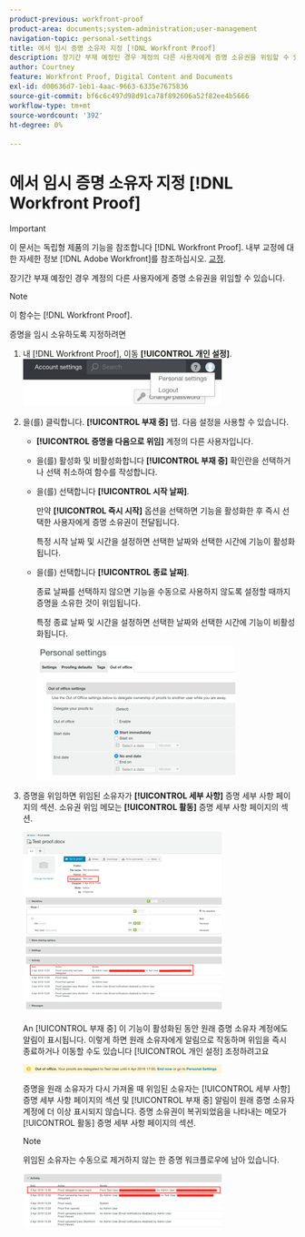 ```yaml
---
product-previous: workfront-proof
product-area: documents;system-administration;user-management
navigation-topic: personal-settings
title: 에서 임시 증명 소유자 지정 [!DNL Workfront Proof]
description: 장기간 부재 예정인 경우 계정의 다른 사용자에게 증명 소유권을 위임할 수 있습니다.
author: Courtney
feature: Workfront Proof, Digital Content and Documents
exl-id: d00636d7-1eb1-4aac-9663-6335e7675836
source-git-commit: bf6c6c497d98d91ca78f892606a52f82ee4b5666
workflow-type: tm+mt
source-wordcount: '392'
ht-degree: 0%

---
```


# 에서 임시 증명 소유자 지정 [!DNL Workfront Proof]

>[!IMPORTANT]
>
>이 문서는 독립형 제품의 기능을 참조합니다 [!DNL Workfront Proof]. 내부 교정에 대한 자세한 정보 [!DNL Adobe Workfront]를 참조하십시오. [교정](../../../review-and-approve-work/proofing/proofing.md).

장기간 부재 예정인 경우 계정의 다른 사용자에게 증명 소유권을 위임할 수 있습니다.

>[!NOTE]
>
>이 함수는 [!DNL Workfront Proof].

증명을 임시 소유하도록 지정하려면

1. 내 [!DNL Workfront Proof], 이동 **[!UICONTROL 개인 설정]**.\
   ![personal settings.png](assets/personal-settings-350x83.png)

1. 을(를) 클릭합니다. **[!UICONTROL 부재 중]** 탭. 다음 설정을 사용할 수 있습니다.

   * **[!UICONTROL 증명을 다음으로 위임]** 계정의 다른 사용자입니다.
   * 을(를) 활성화 및 비활성화합니다 **[!UICONTROL 부재 중]** 확인란을 선택하거나 선택 취소하여 함수를 작성합니다.
   * 을(를) 선택합니다 **[!UICONTROL 시작 날짜]**.

      만약 **[!UICONTROL 즉시 시작]** 옵션을 선택하면 기능을 활성화한 후 즉시 선택한 사용자에게 증명 소유권이 전달됩니다.

      특정 시작 날짜 및 시간을 설정하면 선택한 날짜와 선택한 시간에 기능이 활성화됩니다.

   * 을(를) 선택합니다 **[!UICONTROL 종료 날짜]**.

      종료 날짜를 선택하지 않으면 기능을 수동으로 사용하지 않도록 설정할 때까지 증명을 소유한 것이 위임됩니다.

      특정 종료 날짜 및 시간을 설정하면 선택한 날짜와 선택한 시간에 기능이 비활성화됩니다.

      ![out-of-office-options.png](assets/out-of-office-options-350x234.png)

1. 증명을 위임하면 위임된 소유자가 **[!UICONTROL 세부 사항]** 증명 세부 사항 페이지의 섹션. 소유권 위임 메모는 **[!UICONTROL 활동]** 증명 세부 사항 페이지의 섹션.

   ![activity-section-delegated.png](assets/activity-section-delegated-350x318.png)

   An [!UICONTROL 부재 중] 이 기능이 활성화된 동안 원래 증명 소유자 계정에도 알림이 표시됩니다. 이렇게 하면 원래 소유자에게 알림으로 작동하며 위임을 즉시 종료하거나 이동할 수도 있습니다 [!UICONTROL 개인 설정] 조정하려고요

   ![notification-on-account.png](assets/notification-on-account-350x15.png)

   증명을 원래 소유자가 다시 가져올 때 위임된 소유자는 [!UICONTROL 세부 사항] 증명 세부 사항 페이지의 섹션 및 [!UICONTROL 부재 중] 알림이 원래 증명 소유자 계정에 더 이상 표시되지 않습니다. 증명 소유권이 복귀되었음을 나타내는 메모가 [!UICONTROL 활동] 증명 세부 사항 페이지의 섹션.

   >[!NOTE]
   >
   >위임된 소유자는 수동으로 제거하지 않는 한 증명 워크플로우에 남아 있습니다.

   ![[!UICONTROL activity-section-take-back].png](assets/activity-section-taken-back-350x99.png)
